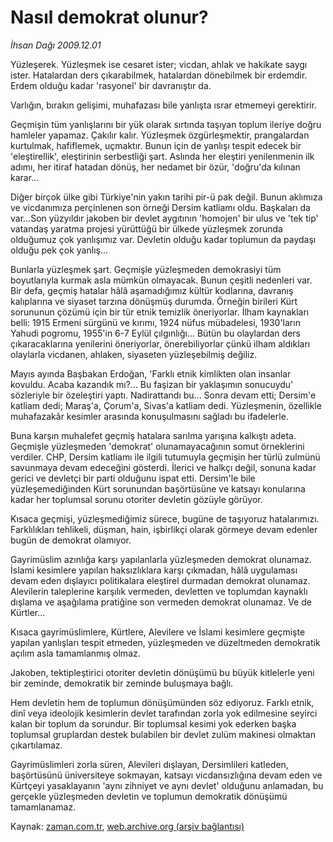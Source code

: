 # Nasıl demokrat olunur?

*İhsan Dağı 2009.12.01*

<tr><td class="metin" colspan="2" style="padding-top: 20px; padding-left: 5px; ">Yüzleşerek. Yüzleşmek ise cesaret ister; vicdan, ahlak ve hakikate saygı ister. Hatalardan ders çıkarabilmek, hatalardan dönebilmek bir erdemdir. Erdem olduğu kadar 'rasyonel' bir davranıştır da.</td></tr><tr><td class="metin" colspan="2" style="padding-top: 20px; padding-left: 5px; "><p>Varlığın, bırakın gelişimi, muhafazası bile yanlışta ısrar etmemeyi gerektirir.
<p>Geçmişin tüm yanlışlarını bir yük olarak sırtında taşıyan toplum ileriye doğru hamleler yapamaz. Çakılır kalır. Yüzleşmek özgürleşmektir, prangalardan kurtulmak, hafiflemek, uçmaktır. Bunun için de yanlışı tespit edecek bir 'eleştirellik', eleştirinin serbestliği şart. Aslında her eleştiri yenilenmenin ilk adımı, her itiraf hatadan dönüş, her nedamet bir özür, 'doğru'da kılınan karar...
<p>Diğer birçok ülke gibi Türkiye'nin yakın tarihi pir-ü pak değil. Bunun aklımıza ve vicdanımıza perçinlenen son örneği Dersim katliamı oldu. Başkaları da var...Son yüzyıldır jakoben bir devlet aygıtının 'homojen' bir ulus ve 'tek tip' vatandaş yaratma projesi yürüttüğü bir ülkede yüzleşmek zorunda olduğumuz çok yanlışımız var. Devletin olduğu kadar toplumun da paydaşı olduğu pek çok yanlış...
<p>Bunlarla yüzleşmek şart. Geçmişle yüzleşmeden demokrasiyi tüm boyutlarıyla kurmak asla mümkün olmayacak. Bunun çeşitli nedenleri var. Bir defa, geçmiş hatalar hâlâ aşamadığımız kültür kodlarına, davranış kalıplarına ve siyaset tarzına dönüşmüş durumda. Örneğin birileri Kürt sorununun çözümü için bir tür etnik temizlik öneriyorlar. İlham kaynakları belli: 1915 Ermeni sürgünü ve kırımı, 1924 nüfus mübadelesi, 1930'ların Yahudi pogromu, 1955'in 6-7 Eylül çılgınlığı... Bütün bu olaylardan ders çıkaracaklarına yenilerini öneriyorlar, önerebiliyorlar çünkü ilham aldıkları olaylarla vicdanen, ahlaken, siyaseten yüzleşebilmiş değiliz.
<p>Mayıs ayında Başbakan Erdoğan, 'Farklı etnik kimlikten olan insanlar kovuldu. Acaba kazandık mı?... Bu faşizan bir yaklaşımın sonucuydu' sözleriyle bir özeleştiri yaptı. Nadirattandı bu... Sonra devam etti; Dersim'e katliam dedi; Maraş'a, Çorum'a, Sivas'a katliam dedi. Yüzleşmenin, özellikle muhafazakâr kesimler arasında konuşulmasını sağladı bu ifadelerle. 
<p>Buna karşın muhalefet geçmiş hatalara sarılma yarışına kalkıştı adeta. Geçmişle yüzleşmeden 'demokrat' olunamayacağının somut örneklerini verdiler. CHP, Dersim katliamı ile ilgili tutumuyla geçmişin her türlü zulmünü savunmaya devam edeceğini gösterdi. İlerici ve halkçı değil, sonuna kadar gerici ve devletçi bir parti olduğunu ispat etti. Dersim'le bile yüzleşemediğinden Kürt sorunundan başörtüsüne ve katsayı konularına kadar her toplumsal sorunu otoriter devletin gözüyle görüyor.
<p>Kısaca geçmişi, yüzleşmediğimiz sürece, bugüne de taşıyoruz hatalarımızı. Farklılıkları tehlikeli, düşman, hain, işbirlikçi olarak görmeye devam edenler bugün de demokrat olamıyor.
<p>Gayrimüslim azınlığa karşı yapılanlarla yüzleşmeden demokrat olunamaz. İslami kesimlere yapılan haksızlıklara karşı çıkmadan, hâlâ uygulaması devam eden dışlayıcı politikalara eleştirel durmadan demokrat olunamaz. Alevilerin taleplerine karşılık vermeden, devletten ve toplumdan kaynaklı dışlama ve aşağılama pratiğine son vermeden demokrat olunamaz. Ve de Kürtler...
<p>Kısaca gayrimüslimlere, Kürtlere, Alevilere ve İslami kesimlere geçmişte yapılan yanlışları tespit etmeden, yüzleşmeden ve düzeltmeden demokratik açılım asla tamamlanmış olmaz.
<p>Jakoben, tektipleştirici otoriter devletin dönüşümü bu büyük kitlelerle yeni bir zeminde, demokratik bir zeminde buluşmaya bağlı.
<p>Hem devletin hem de toplumun dönüşümünden söz ediyoruz. Farklı etnik, dinî veya ideolojik kesimlerin devlet tarafından zorla yok edilmesine seyirci kalan bir toplum da sorundur. Bir toplumsal kesimi yok ederken başka toplumsal gruplardan destek bulabilen bir devlet zulüm makinesi olmaktan çıkartılamaz.
<p>Gayrimüslimleri zorla süren, Alevileri dışlayan, Dersimlileri katleden, başörtüsünü üniversiteye sokmayan, katsayı vicdansızlığına devam eden ve Kürtçeyi yasaklayanın 'aynı zihniyet ve aynı devlet' olduğunu anlamadan, bu gerçekle yüzleşmeden devletin ve toplumun demokratik dönüşümü tamamlanamaz. <br/></p></p></p></p></p></p></p></p></p></p></p></p></td></tr>

Kaynak: [zaman.com.tr](http://zaman.com.tr/yazar.do?yazino=921831), [web.archive.org (arşiv bağlantısı)](http://web.archive.org/web/20091205134701/http://www.zaman.com.tr:80/yazar.do?yazino=921831)
